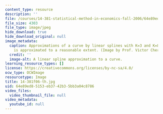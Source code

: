 ```yaml
---
content_type: resource
description: ''
file: /courses/14-381-statistical-method-in-economics-fall-2006/64e89ed85153eb3742b35bb3a04c8786_14-381f06-th.jpg
file_size: 4303
file_type: image/jpeg
hide_download: true
hide_download_original: null
image_metadata:
  caption: Approximations of a curve by linear splines with K=3 and K=8. The curve
    is approximated to a reasonable extent. (Image by Prof. Victor Chernozhukov.)
  credit: ''
  image-alt: A linear spline approximation to a curve.
learning_resource_types: []
license: https://creativecommons.org/licenses/by-nc-sa/4.0/
ocw_type: OCWImage
resourcetype: Image
title: 14-381f06-th.jpg
uid: 64e89ed8-5153-eb37-42b3-5bb3a04c8786
video_files:
  video_thumbnail_file: null
video_metadata:
  youtube_id: null
---
```

